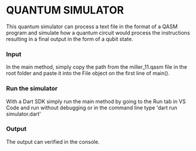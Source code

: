 # QUANTUM SIMULATOR

This quantum simulator can process a text file in the format of a QASM program and simulate how a quantum circuit would process the instructions resulting in a final output in the form of a qubit state.

### Input

In the main method, simply copy the path from the miller_11.qasm file in the root folder and paste it into the File object on the first line of main().

### Run the simulator

With a Dart SDK simply run the main method by going to the Run tab in VS Code and run without debugging or in the command line type 'dart run simulator.dart'

### Output

The output can verified in the console.
